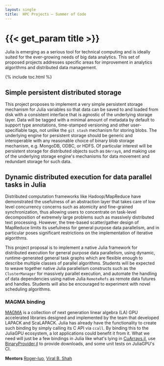 ```yaml
---
layout: single
title:  HPC Projects – Summer of Code
---
```


# {{< get_param title >}}

Julia is emerging as a serious tool for technical computing and is ideally suited for the ever-growing needs of big data analytics. This set of proposed projects addresses specific areas for improvement in analytics algorithms and distributed data management.

{% include toc.html %}

## Simple persistent distributed storage

This project proposes to implement a very simple persistent storage mechanism for Julia variables so that data can be saved to and loaded from disk with a consistent interface that is agnostic of the underlying storage layer. Data will be tagged with a minimal amount of metadata by default to support type annotations, time-stamped versioning and other user-specifiable tags, not unlike the `git stash` mechanism for storing blobs. The underlying engine for persistent storage should be generic and interoperable with any reasonable choice of binary blob storage mechanism, e.g. MongoDB, ODBC, or HDFS. Of particular interest will be persistent storage for distributed objects such as `DArray`s, and making use of the underlying storage engine's mechanisms for data movement and redundant storage for such data.

## Dynamic distributed execution for data parallel tasks in Julia

Distributed computation frameworks like Hadoop/MapReduce have demonstrated the usefulness of an abstraction layer that takes care of low level concurrency concerns such as atomicity and fine-grained synchronization, thus allowing users to concentrate on task-level decomposition of extremely large problems such as massively distributed text processing. However, the tree-based scatter/gather design of MapReduce limits its usefulness for general purpose data parallelism, and in particular poses significant restrictions on the implementation of iterative algorithms.

This project proposal is to implement a native Julia framework for distributed execution for general purpose data parallelism, using dynamic, runtime-generated general task graphs which are flexible enough to describe multiple classes of parallel algorithms. Students will be expected to weave together native Julia parallelism constructs such as the `ClusterManager` for massively parallel execution, and automate the handling of data dependencies using native Julia `RemoteRefs` as remote data futures and handles. Students will also be encouraged to experiment with novel scheduling algorithms.


### MAGMA binding

[MAGMA](https://developer.nvidia.com/magma) is a collection of next generation linear algebra (LA) GPU accelerated libraries designed and implemented by the team that developed LAPACK and ScaLAPACK. Julia has already have the functionality to create such binding by simply calling its C API via `ccall`. By binding this to the JuliaGPU ecosystem, a lot applications could benefit it from it. What we need will
just be a few bindings in Julia like what's lying in [CuArrays.jl](https://github.com/JuliaGPU/CuArrays.jl), use [BinaryProvider.jl](https://github.com/JuliaPackaging/BinaryProvider.jl) to provide downloads, and some unit tests on JuliaGPU's CI.

**Mentors** [Roger-luo](https://github.com/Roger-luo), [Viral B. Shah](https://github.com/ViralBShah)
